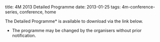 title: 4M 2013 Detailed Programme
date: 2013-01-25
tags: 4m-conference-series, conference, home


The Detailed Programme* is available to download via the link below.
* The programme may be changed by the organisers without prior notification.
<!--break-->